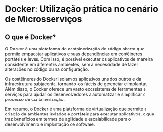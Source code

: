 # Docker: Utilização prática no cenário de Microsserviços
## O que é Docker?
O Docker é uma plataforma de containerização de código aberto que permite empacotar aplicativos e suas dependências em contêineres portáteis e leves. Com isso, é possível executar os aplicativos de maneira consistente em diferentes ambientes, sem a necessidade de fazer alterações no código ou na configuração.

Os contêineres do Docker isolam os aplicativos uns dos outros e da infraestrutura subjacente, tornando-os fáceis de gerenciar e implantar. Além disso, o Docker oferece um vasto ecossistema de ferramentas e serviços para ajudar os desenvolvedores a automatizar e simplificar o processo de containerização.

Em resumo, o Docker é uma plataforma de virtualização que permite a criação de ambientes isolados e portáteis para executar aplicativos, o que traz benefícios em termos de agilidade e escalabilidade para o desenvolvimento e implantação de software.
